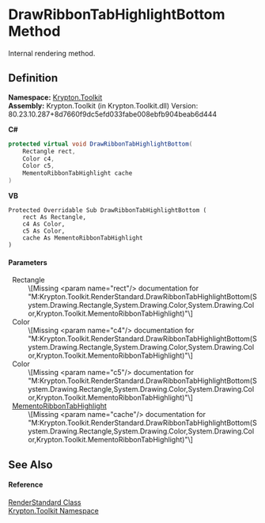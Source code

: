 # DrawRibbonTabHighlightBottom Method


Internal rendering method.



## Definition
**Namespace:** <a href="79d2eac2-21f4-54ff-7552-b20c33c30600.md">Krypton.Toolkit</a>  
**Assembly:** Krypton.Toolkit (in Krypton.Toolkit.dll) Version: 80.23.10.287+8d7660f9dc5efd033fabe008ebfb904beab6d444

**C#**
``` C#
protected virtual void DrawRibbonTabHighlightBottom(
	Rectangle rect,
	Color c4,
	Color c5,
	MementoRibbonTabHighlight cache
)
```
**VB**
``` VB
Protected Overridable Sub DrawRibbonTabHighlightBottom ( 
	rect As Rectangle,
	c4 As Color,
	c5 As Color,
	cache As MementoRibbonTabHighlight
)
```



#### Parameters
<dl><dt>  Rectangle</dt><dd>\[Missing &lt;param name="rect"/&gt; documentation for "M:Krypton.Toolkit.RenderStandard.DrawRibbonTabHighlightBottom(System.Drawing.Rectangle,System.Drawing.Color,System.Drawing.Color,Krypton.Toolkit.MementoRibbonTabHighlight)"\]</dd><dt>  Color</dt><dd>\[Missing &lt;param name="c4"/&gt; documentation for "M:Krypton.Toolkit.RenderStandard.DrawRibbonTabHighlightBottom(System.Drawing.Rectangle,System.Drawing.Color,System.Drawing.Color,Krypton.Toolkit.MementoRibbonTabHighlight)"\]</dd><dt>  Color</dt><dd>\[Missing &lt;param name="c5"/&gt; documentation for "M:Krypton.Toolkit.RenderStandard.DrawRibbonTabHighlightBottom(System.Drawing.Rectangle,System.Drawing.Color,System.Drawing.Color,Krypton.Toolkit.MementoRibbonTabHighlight)"\]</dd><dt>  <a href="194377f9-2ebb-62be-80c6-6fd449fe6395.md">MementoRibbonTabHighlight</a></dt><dd>\[Missing &lt;param name="cache"/&gt; documentation for "M:Krypton.Toolkit.RenderStandard.DrawRibbonTabHighlightBottom(System.Drawing.Rectangle,System.Drawing.Color,System.Drawing.Color,Krypton.Toolkit.MementoRibbonTabHighlight)"\]</dd></dl>

## See Also


#### Reference
<a href="8a8b9945-a6ad-21c4-5182-014e3b962e19.md">RenderStandard Class</a>  
<a href="79d2eac2-21f4-54ff-7552-b20c33c30600.md">Krypton.Toolkit Namespace</a>  
